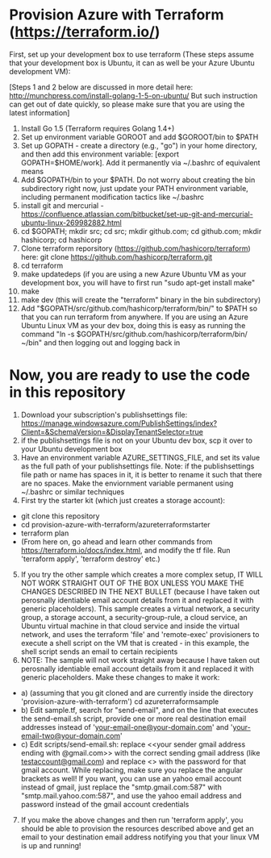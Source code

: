 
Provision Azure with Terraform (https://terraform.io/)
=======================================================

First, set up your development box to use terraform (These steps assume that your development box is Ubuntu, it can as well be your Azure Ubuntu development VM):

[Steps 1 and 2 below are discussed in more detail here: http://munchpress.com/install-golang-1-5-on-ubuntu/
But such instruction can get out of date quickly, so please make sure that you are using the latest information]

1. Install Go 1.5 (Terraform requires Golang 1.4+)
2. Set up environment variable GOROOT and add $GOROOT/bin to $PATH
3. Set up GOPATH - create a directory (e.g., "go") in your home directory, and then add this environment variable: [export GOPATH=$HOME/work]. Add it permanently via ~/.bashrc of equivalent means
4. Add $GOPATH/bin to your $PATH. Do not worry about creating the bin subdirectory right now, just update your PATH environment variable, including permanent modification tactics like ~/.bashrc
5. install git and mercurial - https://confluence.atlassian.com/bitbucket/set-up-git-and-mercurial-ubuntu-linux-269982882.html
6. cd $GOPATH; mkdir src; cd src; mkdir github.com; cd github.com; mkdir hashicorp; cd hashicorp
7. Clone terraform reporsitory (https://github.com/hashicorp/terraform) here: git clone https://github.com/hashicorp/terraform.git
8. cd terraform
9. make updatedeps (if you are using a new Azure Ubuntu VM as your development box, you will have to first run "sudo apt-get install make"
10. make
11. make dev (this will create the "terraform" binary in the bin subdirectory)
12. Add "$GOPATH/src/github.com/hashicorp/terraform/bin/" to $PATH so that you can run terraform from anywhere. If you are using an Azure Ubuntu Linux VM as your dev box, doing this is easy as running the command "ln -s $GOPATH/src/github.com/hashicorp/terraform/bin/ ~/bin" and then logging out and logging back in
 

Now, you are ready to use the code in this repository
=======================================================

1. Download your subscription's publishsettings file: https://manage.windowsazure.com/PublishSettings/index?Client=&SchemaVersion=&DisplayTenantSelector=true
2. if the publishsettings file is not on your Ubuntu dev box, scp it over to your Ubuntu development box
3. Have an environment variable AZURE_SETTINGS_FILE, and set its value as the full path of your publishsettings file. Note: if the publishsettings file path or name has spaces in it, it is better to rename it such that there are no spaces. Make the enviornment variable permanent using ~/.bashrc or similar techniques
4. First try the starter kit (which just creates a storage account):
 * git clone this repository
 * cd provision-azure-with-terraform/azureterraformstarter
 * terraform plan
 * (From here on, go ahead and learn other commands from https://terraform.io/docs/index.html, and modify the tf file. Run 'terraform apply', 'terraform destroy' etc.)
5. If you try the other sample which creates a more complex setup, IT WILL NOT WORK STRAIGHT OUT OF THE BOX UNLESS YOU MAKE THE CHANGES DESCRIBED IN THE NEXT BULLET (because I have taken out perosnally identiable email account details from it and replaced it with generic placeholders). This sample creates a virtual network, a security group, a storage account, a security-group-rule, a cloud service, an Ubuntu virtual machine in that cloud service and inside the virtual network, and uses the terraform 'file' and 'remote-exec' provisioners to execute a shell script on the VM that is created - in this example, the shell script sends an email to certain recipients
6. NOTE: The sample will not work straight away because I have taken out perosnally identiable email account details from it and replaced it with generic placeholders. Make these changes to make it work:
 * a) (assuming that you git cloned and are currently inside the directory 'provision-azure-with-terraform') cd azureterraformsample
 * b) Edit sample.tf, search for "send-email", and on the line that executes the send-email.sh script, provide one or more real destination email addresses instead of 'your-email-one@your-domain.com' and 'your-email-two@your-domain.com'
 * c) Edit scripts/send-email.sh: replace \<<your sender gmail address ending with @gmail.com\>> with the correct sending gmail address (like testaccount@gmail.com) and replace <<password for your sender gmail account>> with the password for that gmail account. While replacing, make sure you replace the angular brackets as well! If you want, you can use an yahoo email account instead of gmail, just replace the "smtp.gmail.com:587" with "smtp.mail.yahoo.com:587", and use the yahoo email address and password instead of the gmail account credentials
7. If you make the above changes and then run 'terraform apply', you should be able to provision the resources described above and get an email to your destination email address notifying you that your linux VM is up and running!



